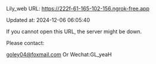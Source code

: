 Lily_web URL: https://222f-61-165-102-156.ngrok-free.app

Updated at: 2024-12-06 06:05:40

If you cannot open this URL, the server might be down.

Please contact: 

goley04@foxmail.com Or Wechat:GL_yeaH